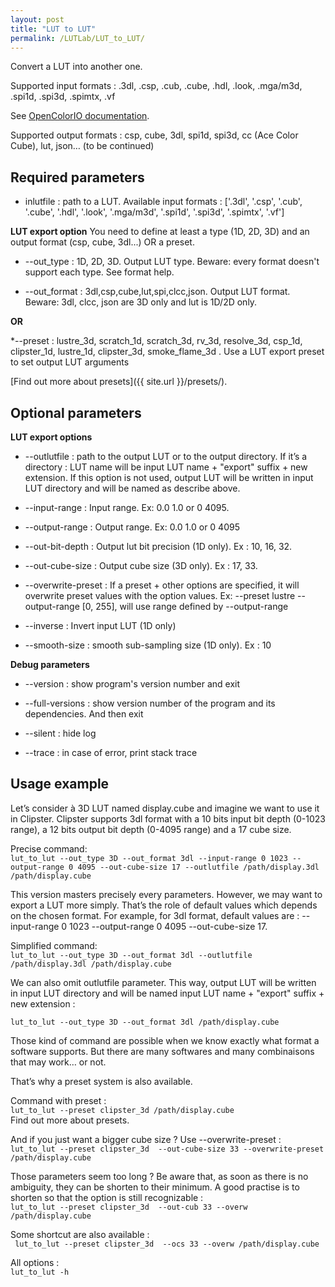 ```yaml
---
layout: post
title: "LUT to LUT"
permalink: /LUTLab/LUT_to_LUT/
---
```


Convert a LUT into another one.

Supported input formats :  .3dl, .csp, .cub, .cube, .hdl, .look, .mga/m3d, .spi1d, .spi3d, .spimtx, .vf

See [OpenColorIO documentation](http://opencolorio.org/FAQ.html).

Supported output formats :  csp, cube, 3dl, spi1d, spi3d, cc (Ace Color Cube), lut, json…  (to be continued)


Required parameters
-------------------------

* inlutfile : path to a LUT. Available input formats : ['.3dl', '.csp', '.cub', '.cube', '.hdl', '.look', '.mga/m3d', '.spi1d', '.spi3d', '.spimtx', '.vf']


**LUT export option**
You need to define at least a type (1D, 2D, 3D) and an output format (csp, cube, 3dl...) OR a preset.

* --out_type : 1D, 2D, 3D. Output LUT type. Beware: every format doesn't support each type. See format help.

* --out_format : 3dl,csp,cube,lut,spi,clcc,json. Output LUT format. Beware: 3dl, clcc, json are 3D only and lut is 1D/2D only.

**OR**

*--preset : lustre_3d, scratch_1d, scratch_3d, rv_3d, resolve_3d, csp_1d, clipster_1d, lustre_1d, clipster_3d, smoke_flame_3d . Use a LUT export preset to set output LUT arguments

[Find out more about presets]({{ site.url }}/presets/).

Optional parameters
-------------------------

**LUT export options**

* --outlutfile : path to the output LUT or to the output directory.
If it’s a directory : LUT name will be input LUT name + "export" suffix + new extension.
If this option is not used, output LUT will be written in input LUT directory and will be named as describe above.

* --input-range : Input range. Ex: 0.0 1.0 or 0 4095.  

* --output-range : Output range. Ex: 0.0 1.0 or 0 4095

* --out-bit-depth : Output lut bit precision (1D only). Ex : 10, 16, 32.

* --out-cube-size : Output cube size (3D only). Ex : 17, 33.

* --overwrite-preset : If a preset + other options are specified, it will overwrite preset values with the option values. Ex:  --preset lustre --output-range [0, 255], will use range defined by  --output-range

* --inverse : Invert input LUT (1D only)

* --smooth-size : smooth sub-sampling size (1D only). Ex : 10

**Debug parameters**

* --version : show program's version number and exit

* --full-versions : show version number of the program and its dependencies. And then exit

* --silent : hide log

* --trace : in case of error, print stack trace

Usage example
-------------------------

Let’s consider à 3D LUT named display.cube and imagine we want to use it in Clipster.
Clipster supports 3dl format with a 10 bits input bit depth (0-1023 range), a 12 bits output bit depth (0-4095 range) and a 17 cube size.

Precise command:   
`lut_to_lut --out_type 3D --out_format 3dl --input-range 0 1023 --output-range 0 4095 --out-cube-size 17 --outlutfile /path/display.3dl /path/display.cube`   

This version masters precisely every parameters.
However, we may want to export a LUT more simply. That’s the role of default values which depends on the chosen format.
For example, for 3dl format, default values are : --input-range 0 1023 --output-range 0 4095 --out-cube-size 17.

Simplified command:   
 `lut_to_lut --out_type 3D --out_format 3dl --outlutfile /path/display.3dl /path/display.cube`   

We can also omit outlutfile parameter. This way, output LUT will be written in input LUT directory and will be named input LUT name + "export" suffix + new extension :   

 `lut_to_lut --out_type 3D --out_format 3dl /path/display.cube`   


Those kind of command are possible when we know exactly what format a software supports. But there are many softwares and many combinaisons that may work… or not.

That’s why a preset system is also available.

Command with preset :   
 `lut_to_lut --preset clipster_3d /path/display.cube`   
Find out more about presets.

And if you just want a bigger cube size ? Use --overwrite-preset :   
 `lut_to_lut --preset clipster_3d  --out-cube-size 33 --overwrite-preset    /path/display.cube`

Those parameters seem too long ? Be aware that, as soon as there is no ambiguity, they can be shorten to their minimum. A good practise is to shorten so that the option is still recognizable :   
`lut_to_lut --preset clipster_3d  --out-cub 33 --overw /path/display.cube`   

Some shortcut are also available :    
` lut_to_lut --preset clipster_3d  --ocs 33 --overw /path/display.cube`   

All options :   
`lut_to_lut -h`   
